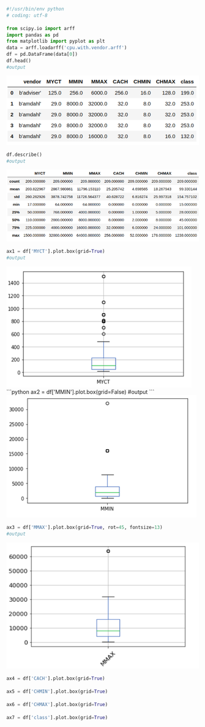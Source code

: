 ```python
#!/usr/bin/env python
# coding: utf-8

from scipy.io import arff
import pandas as pd
from matplotlib import pyplot as plt
data = arff.loadarff('cpu.with.vendor.arff')
df = pd.DataFrame(data[0])
df.head()
#output
```
<img src="https://github.com/Askarafshar/DataMining706/blob/master/Assignment1/output/datauploaded.png">

```python
df.describe()
#output
```
<img src="https://github.com/Askarafshar/DataMining706/blob/master/Assignment1/output/dfDescribe.png">

```python
ax1 = df['MYCT'].plot.box(grid=True)
#output
```
<img src="https://github.com/Askarafshar/DataMining706/blob/master/Assignment1/output/ax1.png">
```python
ax2 = df['MMIN'].plot.box(grid=False)
#output
```
<img src="https://github.com/Askarafshar/DataMining706/blob/master/Assignment1/output/ax2.png">

```python
ax3 = df['MMAX'].plot.box(grid=True, rot=45, fontsize=13)
#output
```
<img src="https://github.com/Askarafshar/DataMining706/blob/master/Assignment1/output/ax3.png">

```python
ax4 = df['CACH'].plot.box(grid=True)

ax5 = df['CHMIN'].plot.box(grid=True)

ax6 = df['CHMAX'].plot.box(grid=True)

ax7 = df['class'].plot.box(grid=True)
```
